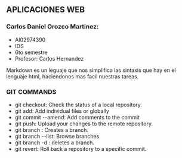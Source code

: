 ## APLICACIONES WEB
### Carlos Daniel Orozco Martinez:
- Al02974390
- IDS
- 6to semestre
- Profesor: Carlos Hernandez

Markdown es un leguaje que nos simplifica las sintaxis que hay en el lenguaje html, haciendonos mas facil nuestras tareas.

### GIT COMMANDS

- git checkout: Check the status of a local repository.
- git add: Add individual files or globally
- git commit --amend: Add comments to the commit
- git push: Upload your changes to the remote repository.
- git branch <branchname>: Creates a branch.
- git branch --list: Browse branches.
- git branch -d <branchname>: deletes a branch.
- git revert: Roll back a repository to a specific commit.
